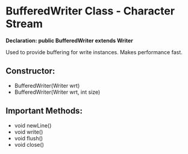 # BufferedWriter Class - Character Stream

<b>Declaration: public BufferedWriter extends Writer</b>

Used to provide buffering for write instances. Makes performance fast.

## Constructor: 
- BufferedWriter(Writer wrt)
- BufferedWriter(Writer wrt, int size)

## Important Methods:
- void newLine()
- void write()
- void flush()
- void close()
